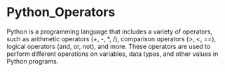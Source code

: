 # Python_Operators
Python is a programming language that includes a variety of operators, such as arithmetic operators (+, -, *, /), comparison operators (>, &lt;, ==), logical operators (and, or, not), and more. These operators are used to perform different operations on variables, data types, and other values in Python programs.
